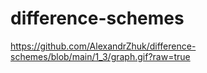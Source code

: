 # difference-schemes
https://github.com/AlexandrZhuk/difference-schemes/blob/main/1_3/graph.gif?raw=true
